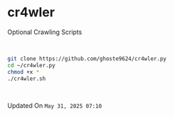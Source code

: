 # cr4wler
Optional Crawling Scripts 

<br>

```bash
git clone https://github.com/ghoste9624/cr4wler.py
cd ~/cr4wler.py
chmod +x *
./cr4wler.sh
```

<br>

Updated On 
``
May 31, 2025 07:10
``
